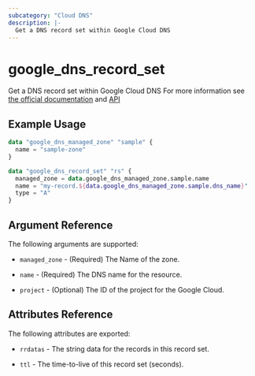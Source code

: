 ```yaml
---
subcategory: "Cloud DNS"
description: |-
  Get a DNS record set within Google Cloud DNS
---
```


# google\_dns\_record\_set

Get a DNS record set within Google Cloud DNS
For more information see
[the official documentation](https://cloud.google.com/dns/docs/records)
and
[API](https://cloud.google.com/dns/docs/reference/v1/resourceRecordSets)

## Example Usage

```tf
data "google_dns_managed_zone" "sample" {
  name = "sample-zone"
}

data "google_dns_record_set" "rs" {
  managed_zone = data.google_dns_managed_zone.sample.name
  name = "my-record.${data.google_dns_managed_zone.sample.dns_name}"
  type = "A"
}
```

## Argument Reference

The following arguments are supported:

* `managed_zone` - (Required) The Name of the zone.

* `name` - (Required) The DNS name for the resource.

* `project` - (Optional) The ID of the project for the Google Cloud.

## Attributes Reference

The following attributes are exported:

* `rrdatas` - The string data for the records in this record set.

* `ttl` - The time-to-live of this record set (seconds).
